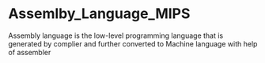 # Assemlby_Language_MIPS
Assembly language is the low-level programming language that is generated by complier and further converted to Machine language with help of assembler
